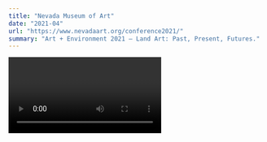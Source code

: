 ```yaml
---
title: "Nevada Museum of Art"
date: "2021-04"
url: "https://www.nevadaart.org/conference2021/"
summary: "Art + Environment 2021 — Land Art: Past, Present, Futures."
---
```


<Video source="/images/projects/nevada-museum-of-art/overview.mp4" />

In early 2021, I was contacted by frequent collaborator [Zeke Wattles](https://zeke.studio) and [ArtCenter](https://www.artcenter.edu/) director [Brad Bartlett](http://bradbartlett.com). They invited me to participate in the process of designing and building a microsite for [Nevada Museum of Art's](https://nevadaart.org/) upcoming [conference]("https://www.nevadaart.org/conference2021/"), Art + Environment — Land Art: Past, Present, Futures. We would be working with [Amy Oppio](https://www.linkedin.com/in/amy-oppio-15a27932/), COO and Deputy Director of the museum.

I was specifically asked to join because of my past work building interactive, generative experiences for digital and physical environments. This project was a great opportunity to bridge the often-exclusive domains of physical land art and digital interactivity.

# Design concepts

Over several weeks the group met to discuss technical requirements (conference speakers, times, etc) and broader themes (land as art, shifting environments, etc). Since the theme of the exhibit was land art, we wanted to make the user experience reflective of that - to bring site visitors into the land space, instead of leaving them statically in-place behind a screen.

To make the site more expressive and interactive than a traditional website, we employed generative design philosophies - connecting unexpected pairings of inputs and outputs - to produce a site unlike any other. Through much experimentation and discussion we landed on several key details that brought the site to life:

## Windspeed flag

<Video source="/images/projects/nevada-museum-of-art/windspeed.mp4" />

We access a realtime weather API to determine the current windspeed in Reno, NV (where Nevada Museum of Art is located), and use that value to dynamically move a digital flag on the user's screen. The flag is unique for each visitor, and for each visit. Viewing the site at 9am would likely be very different from visiting at 9pm; during a rainstorm would be different from during a sunny day.

The digital flag responds dynamically to the real world and brings that connection to visitors, no matter where they are physically located. In the same way that a physical flag would reflect its environmental conditions and visually convey that information to a nearby viewer, our digital flag conveys information to site visitors, allowing them to step into a world they otherwise wouldn't be able to access without a plane ticket.

## Perspective text

<Video source="/images/projects/nevada-museum-of-art/text.mp4" />

To further bring users into the space, we use their current pointer position to adjust the perspective of header elements. Like people engaging with their environment, direct actions inevitably have side-effects and real impact on space.

Here, the ubiquitous and necessary act of moving a pointing device around a website has the effect of shifting the digital environment. The aim was to incorporate an unobtrusive detail to remind users that they are indeed an active part of their environment, and that space around them is not static, but in fact dynamic and always susceptible to change.

## Dynamic colors

<Video source="/images/projects/nevada-museum-of-art/accents.mp4" />

Finally, the website's accent color gradually shifts as the user scrolls the page. The change is subtle to the point of being nearly imperceptible, as is often the case with changes in physical space. By the time the user reaches the bottom of the page, the primary and secondary accent colors have reached completely different values from where they started.

# Technical details

## Polling for data

In order for windspeed to adjust dynamically even if the user is on the page for a while, an API is polled once per second. The realtime windspeed value is parsed and used to update the flag's current speed.

## Off-canvas animation

Since processing the flag's movement is computationally expensive, we pause all API calls, value calculations, and rendering when the flag is off-screen. This allows us to allocate resources to the flag when it is the prominent design element, then save computational cycles when the user is no longer interacting with the flag. If the flag is scrolled back into view, all behaviors resume as before.

## Using CSS variables

The perspective text and dynamic accent color effects are surprisingly simple to achieve.

For perspective, we have two CSS variables defined: `--rotateX` and `--rotateY`. On `mousemove`, those CSS variable values are updated and the corresponding elements' styles are updated on the fly.

For accent colors, we calculate the scroll position as a percentage of the total document length, and map that value to a 360° hue scale. As the user scrolls, the current hue value is adjusted and the CSS variable value is updated.

# Recognition

## Awards

This project was featured in [Communication Arts](https://www.commarts.com/project/34606/art-environment-conference) as a noteworthy Art/Design contribution. The project went on to win an [award](https://www.instagram.com/p/CicqGWlu32R/) from the same publication.

## Work quality

Amy, who wrote the copy for the conference and represented Nevada Museum of Art throughout the process, had these kind words to share:

> "I just love working with you both. So easy and the work always gets better with each version. Thank you for your patience and attention to detail."
>
> — Amy Oppio
